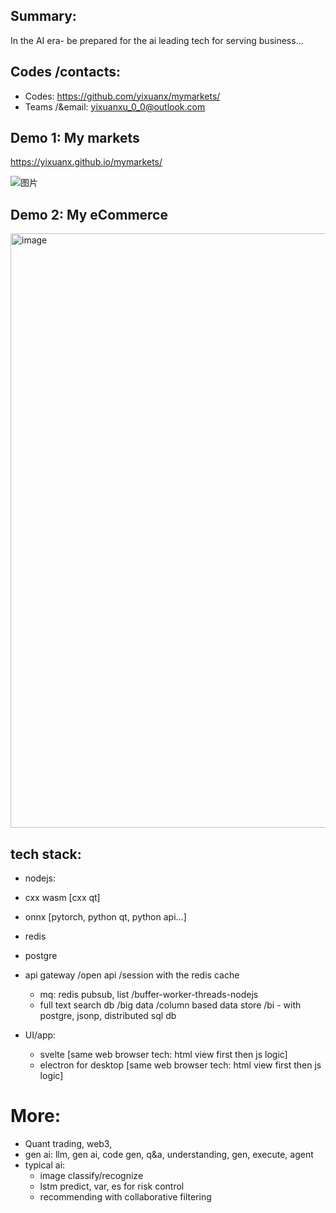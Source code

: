 ## Summary:
In the AI era- be prepared for the ai leading tech for serving business...


## Codes /contacts:
* Codes: https://github.com/yixuanx/mymarkets/
* Teams /&email: yixuanxu_0_0@outlook.com


## Demo 1: My markets
https://yixuanx.github.io/mymarkets/

<img alt="图片" src="https://github.com/user-attachments/assets/31e41ff1-087d-4b11-a1c8-4eea0ae3b29d" />



## Demo 2: My eCommerce
<img width="1378" height="951" alt="image" src="https://github.com/user-attachments/assets/417c09d6-8d73-4ce6-b3a4-f907e52bc311" />



## tech stack:
  * nodejs:
  * cxx wasm [cxx qt]
  * onnx [pytorch, python qt, python api...]
  * redis
  * postgre

  * api gateway /open api /session with the redis cache
    * mq: redis pubsub, list  /buffer-worker-threads-nodejs
    * full text search db /big data /column based data store /bi  - with postgre, jsonp, distributed sql db

  * UI/app:
    * svelte [same web browser tech: html view first then js logic]
    * electron for desktop [same web browser tech: html view first then js logic]



# More:  
- Quant trading, web3, 
- gen ai: llm, gen ai, code gen, q&a, understanding, gen, execute, agent 
- typical ai:
  - image classify/recognize
  - lstm predict, var, es for risk control
  - recommending with collaborative filtering
